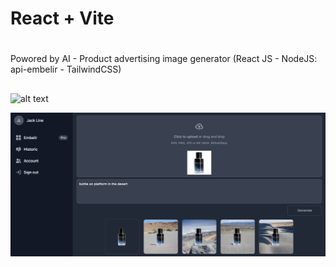 # React + Vite
#
Powored by AI - Product advertising image generator (React JS - NodeJS: api-embelir - TailwindCSS)
##
![alt text]([http://url/to/img.png](https://github.com/CedricFonsat/embelir/blob/main/src/assets/images/Capture%20d%E2%80%99e%CC%81cran%202024-01-14%20a%CC%80%2015.52.53.png?raw=true)https://github.com/CedricFonsat/embelir/blob/main/src/assets/images/Capture%20d%E2%80%99e%CC%81cran%202024-01-14%20a%CC%80%2015.52.53.png?raw=true)

![plot](./src/assets/images/dark.png)
